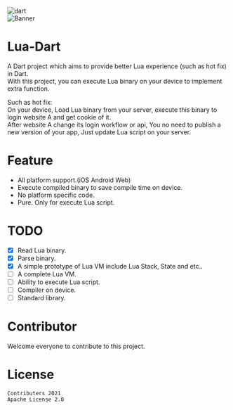 ![dart](https://github.com/dartlua/luart/workflows/dart/badge.svg)  
![Banner](https://github.com/dartlua/luart/img/top_banner.png)

# Lua-Dart
A Dart project which aims to provide better Lua experience
 (such as hot fix) in Dart.  
With this project,
you can execute Lua binary on your device to implement extra function.

Such as hot fix:  
On your device, Load Lua binary from your server,
execute this binary to login website A and get cookie of it.  
After website A change its login workflow or api,
You no need to publish a new version of your app,
Just update Lua script on your server.


# Feature
- All platform support.(iOS Android Web)
- Execute compiled binary to save compile time on device.
- No platform specific code.
- Pure. Only for execute Lua script.

# TODO
- [x] Read Lua binary.
- [x] Parse binary.
- [x] A simple prototype of Lua VM include Lua Stack, State and etc..
- [ ] A complete Lua VM.
- [ ] Ability to execute Lua script.
- [ ] Compiler on device.
- [ ] Standard library.

# Contributor
Welcome everyone to contribute to this project.

# License
```
Contributers 2021
Apache License 2.0
```
